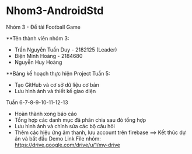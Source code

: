 # Nhom3-AndroidStd
Nhóm 3 - Đề tài Football Game

**Tên thành viên nhóm 3:
+ Trần Nguyễn Tuấn Duy - 2182125 (Leader)
+ Biện Minh Hoàng - 2184680
+ Nguyễn Huy Hoàng

**Bảng kế hoạch thực hiện Project 
Tuần 5:
+ Tạo GitHub và cơ sở dữ liệu cơ bản
+ Lưu hình ảnh và thiết kế giao diện

Tuần 6-7-8-9-10-11-12-13
+ Hoàn thành xong báo cáo
+ Tổng hợp các danh mục đã phân chia sau đó tổng hợp
+ Lưu hình ảnh và chỉnh sửa các bộ câu hỏi
+ Thêm các hiệu ứng âm thanh, lưu account trên firebase
==> Kết thúc dự án và bắt đầu Demo
Link File nhóm: https://drive.google.com/drive/u/1/my-drive


